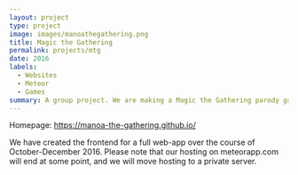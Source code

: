 ```yaml
---
layout: project
type: project
image: images/manoathegathering.png
title: Magic the Gathering
permalink: projects/mtg
date: 2016
labels:
  - Websites
  - Meteor
  - Games
summary: A group project. We are making a Magic the Gathering parody game based in UH Manoa to help new students learn about the campus while playing a popular card game.
---
```


Homepage: https://manoa-the-gathering.github.io/

We have created the frontend for a full web-app over the course of October-December 2016.
Please note that our hosting on meteorapp.com will end at some point, and we will move hosting to a private server.